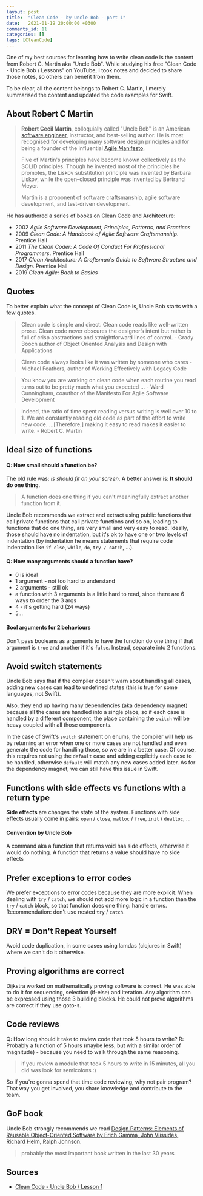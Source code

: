 ```yaml
---
layout: post
title:  "Clean Code - by Uncle Bob - part 1"
date:   2021-01-19 20:00:00 +0300
comments_id: 11
categories: []
tags: [CleanCode]
---
```


One of my best sources for learning how to write clean code is the content from Robert C. Martin aka "Uncle Bob". While studying his free "Clean Code - Uncle Bob / Lessons" on YouTube, I took notes and decided to share those notes, so others can benefit from them.

To be clear, all the content belongs to Robert C. Martin, I merely summarised the content and updated the code examples for Swift.

## About Robert C Martin

> **Robert Cecil Martin**, colloquially called "Uncle Bob" is an American [software engineer](https://en.wikipedia.org/wiki/Software_engineer), instructor, and best-selling author. He is most recognised for developing many software design principles and for being a founder of the influential [Agile Manifesto](https://en.wikipedia.org/wiki/Agile_Manifesto).
>
> Five of Martin's principles have become known collectively as the SOLID principles. Though he invented most of the principles he promotes, the Liskov substitution principle was invented by Barbara Liskov, while the open–closed principle was invented by Bertrand Meyer.
>
> Martin is a proponent of software craftsmanship, agile software development, and test-driven development.

He has authored a series of books on Clean Code and Architecture:
- 2002 *Agile Software Development, Principles, Patterns, and Practices*
- 2009 *Clean Code: A Handbook of Agile Software Craftsmanship*. Prentice Hall
- 2011 *The Clean Coder: A Code Of Conduct For Professional Programmers*. Prentice Hall
- 2017 *Clean Architecture: A Craftsman's Guide to Software Structure and Design*. Prentice Hall
- 2019 *Clean Agile: Back to Basics*

## Quotes

To better explain what the concept of Clean Code is, Uncle Bob starts with a few quotes.

> Clean code is simple and direct. Clean code reads like well-written prose. Clean code never obscures the designer’s intent but rather is full of crisp abstractions and straightforward lines of control. - Grady Booch author of Object Oriented Analysis and Design with Applications

> Clean code always looks like it was written by someone who cares - Michael Feathers, author of Working Effectively with Legacy Code

> You know you are working on clean code when each routine you read turns out to be pretty much what you expected ... - Ward Cunningham, coauthor of the Manifesto For Agile Software Development

> Indeed, the ratio of time spent reading versus writing is well over 10 to 1. We are constantly reading old code as part of the effort to write new code. ...[Therefore,] making it easy to read makes it easier to write. - Robert C. Martin

## Ideal size of functions

#### Q: How small should a function be?
The old rule was: _is should fit on your screen_.
A better answer is: __It should do one thing__.

> A function does one thing if you can't meaningfully extract another function from it.

Uncle Bob recommends we extract and extract using public functions that call private functions that call private functions and so on, leading to functions that do one thing, are very small and very easy to read.
Ideally, those should have no indentation, but it's ok to have one or two levels of indentation (by indentation he means statements that require code indentation like `if else`,  `while`, `do`, `try / catch`, ...).

#### Q: How many arguments should a function have?
- 0 is ideal
- 1 argument - not too hard to understand
- 2 arguments - still ok
- a function with 3 arguments is a little hard to read, since there are 6 ways to order the 3 args
- 4 - it's getting hard (24 ways)
- 5...

#### Bool arguments for 2 behaviours
Don't pass booleans as arguments to have the function do one thing if that argument is `true` and another if it's `false`. Instead, separate into 2 functions.

## Avoid switch statements

Uncle Bob says that if the compiler doesn't warn about handling all cases, adding new cases can lead to undefined states (this is true for some languages, not Swift).

Also, they end up having many dependencies (aka dependency magnet) because all the cases are handled into a single place, so if each case is handled by a different component, the place containing the `switch` will be heavy coupled with all those components.

In the case of Swift's `switch` statement on enums, the compiler will help us by returning an error when one or more cases are not handled and even generate the code for handling those, so we are in a better case. Of course, this requires not using the `default` case and adding explicitly each case to be handled, otherwise `default` will match any new cases added later.
As for the dependency magnet, we can still have this issue in Swift.

## Functions with side effects vs functions with a return type
__Side effects__ are changes the state of the system.
Functions with side effects usually come in pairs: `open` / `close`, `malloc` / `free`, `init` / `dealloc`, ...

#### Convention by Uncle Bob
A command aka a function that returns void has side effects, otherwise it would do nothing.
A function that returns a value should have no side effects

## Prefer exceptions to error codes
We prefer exceptions to error codes because they are more explicit.
When dealing with `try` / `catch`, we should not add more logic in a function than the `try` / `catch` block, so that function does one thing: handle errors.
Recommendation: don't use nested `try` / `catch`.

## DRY = Don't Repeat Yourself
Avoid code duplication, in some cases using lamdas (clojures in Swift) where we can't do it otherwise.

## Proving algorithms are correct

Dijkstra worked on mathematically proving software is correct. He was able to do it for sequencing, selection (if-else) and iteration.
Any algorithm can be expressed using those 3 building blocks.
He could not prove algorithms are correct if they use goto-s.

## Code reviews

Q: How long should it take to review code that took 5 hours to write?
R: Probably a function of 5 hours (maybe less, but with a similar order of magnitude) - because you need to walk through the same reasoning.

> if you review a module that took 5 hours to write in 15 minutes, all you did was look for semicolons :)

So if you're gonna spend that time code reviewing, why not pair program?
That way you get involved, you share knowledge and contribute to the team.

## GoF book

Uncle Bob strongly recommends we read [Design Patterns: Elements of Reusable Object-Oriented Software by Erich Gamma, John Vlissides, Richard Helm, Ralph Johnson](https://www.amazon.com/Design-Patterns-Elements-Reusable-Object-Oriented/dp/0201633612).
> probably the most important book written in the last 30 years

## Sources

- [Clean Code - Uncle Bob / Lesson 1](https://www.youtube.com/watch?v=7EmboKQH8lM)
